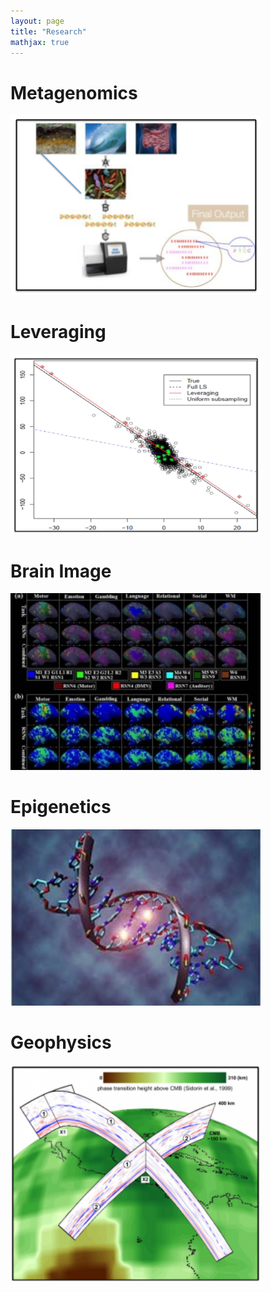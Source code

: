```yaml
---
layout: page
title: "Research"
mathjax: true
---
```

# Metagenomics
<img src="/assets/metagene.png" alt="Metagenomics" width="400px" height="auto"/>

# Leveraging
<img src="/assets/leveraging.png" alt="Leveraging" width="400px" height="auto"/>

# Brain Image
<img src="/assets/brain_image.jpeg" alt="Brain Image" width="400px" height="auto"/>

# Epigenetics
<img src="/assets/epigenetica1.jpg" alt="Epigenetics" width="400px" height="auto"/>

# Geophysics
<img src="/assets/geography.png" alt="Geophysics" width="400px" height="auto"/>

